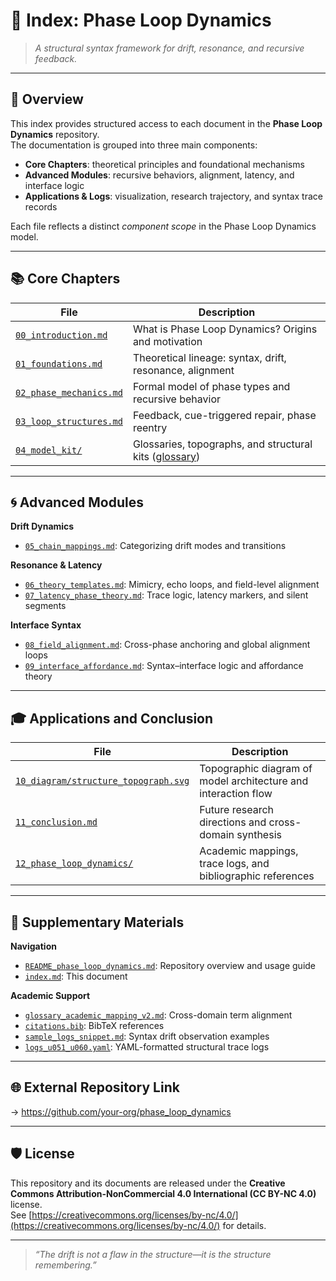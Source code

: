 # 🧭 Index: Phase Loop Dynamics

> *A structural syntax framework for drift, resonance, and recursive feedback.*

---

## 📘 Overview

This index provides structured access to each document in the **Phase Loop Dynamics** repository.  
The documentation is grouped into three main components:  
- **Core Chapters**: theoretical principles and foundational mechanisms  
- **Advanced Modules**: recursive behaviors, alignment, latency, and interface logic  
- **Applications & Logs**: visualization, research trajectory, and syntax trace records  

Each file reflects a distinct *component scope* in the Phase Loop Dynamics model.

---

## 📚 Core Chapters

| File | Description |
|------|-------------|
| [`00_introduction.md`](./00_introduction.md) | What is Phase Loop Dynamics? Origins and motivation |
| [`01_foundations.md`](https://github.com/kiyoshisasano-DeepZenSpace/kiyoshisasano-DeepZenSpace/blob/d01793dbefac9d0f65542fbd8d96ffe00067104a/12_phase_loop_dynamics/01_foundations.md) | Theoretical lineage: syntax, drift, resonance, alignment |
| [`02_phase_mechanics.md`](https://github.com/kiyoshisasano-DeepZenSpace/kiyoshisasano-DeepZenSpace/blob/d01793dbefac9d0f65542fbd8d96ffe00067104a/12_phase_loop_dynamics/02_phase_mechanics.md) | Formal model of phase types and recursive behavior |
| [`03_loop_structures.md`](https://github.com/kiyoshisasano-DeepZenSpace/kiyoshisasano-DeepZenSpace/blob/d01793dbefac9d0f65542fbd8d96ffe00067104a/12_phase_loop_dynamics/03_loop_structures.md) | Feedback, cue-triggered repair, phase reentry |
| [`04_model_kit/`](https://github.com/kiyoshisasano-DeepZenSpace/kiyoshisasano-DeepZenSpace/tree/0178aca53237e7acb936c32236ad3b427a4140a1/04_model_kit) | Glossaries, topographs, and structural kits ([glossary](https://github.com/kiyoshisasano-DeepZenSpace/kiyoshisasano-DeepZenSpace/tree/f42de37d401e1d61b353fd59226ee97f4d2d7e5b/04_model_kit/structure_topograph/glossary)) |

---

## 🌀 Advanced Modules

**Drift Dynamics**

- [`05_chain_mappings.md`](./05_chain_mappings.md): Categorizing drift modes and transitions

**Resonance & Latency**

- [`06_theory_templates.md`](./06_theory_templates.md): Mimicry, echo loops, and field-level alignment  
- [`07_latency_phase_theory.md`](./07_latency_phase_theory.md): Trace logic, latency markers, and silent segments

**Interface Syntax**

- [`08_field_alignment.md`](./08_field_alignment.md): Cross-phase anchoring and global alignment loops  
- [`09_interface_affordance.md`](./09_interface_affordance.md): Syntax–interface logic and affordance theory

---

## 🎓 Applications and Conclusion

| File | Description |
|------|-------------|
| [`10_diagram/structure_topograph.svg`](./10_diagram/structure_topograph.svg) | Topographic diagram of model architecture and interaction flow |
| [`11_conclusion.md`](./11_conclusion.md) | Future research directions and cross-domain synthesis |
| [`12_phase_loop_dynamics/`](./12_phase_loop_dynamics/) | Academic mappings, trace logs, and bibliographic references |

---

## 🔖 Supplementary Materials

**Navigation**

- [`README_phase_loop_dynamics.md`](./README_phase_loop_dynamics.md): Repository overview and usage guide  
- [`index.md`](./index.md): This document

**Academic Support**

- [`glossary_academic_mapping_v2.md`](./12_phase_loop_dynamics/glossary_academic_mapping_v2.md): Cross-domain term alignment  
- [`citations.bib`](./12_phase_loop_dynamics/citations.bib): BibTeX references  
- [`sample_logs_snippet.md`](./12_phase_loop_dynamics/sample_logs_snippet.md): Syntax drift observation examples  
- [`logs_u051_u060.yaml`](./12_phase_loop_dynamics/logs_u051_u060.yaml): YAML-formatted structural trace logs

---

## 🌐 External Repository Link

→ https://github.com/your-org/phase_loop_dynamics

---

## 🛡️ License

This repository and its documents are released under the **Creative Commons Attribution-NonCommercial 4.0 International (CC BY-NC 4.0)** license.  
See [https://creativecommons.org/licenses/by-nc/4.0/](https://creativecommons.org/licenses/by-nc/4.0/) for details.

---

> *“The drift is not a flaw in the structure—it is the structure remembering.”*
